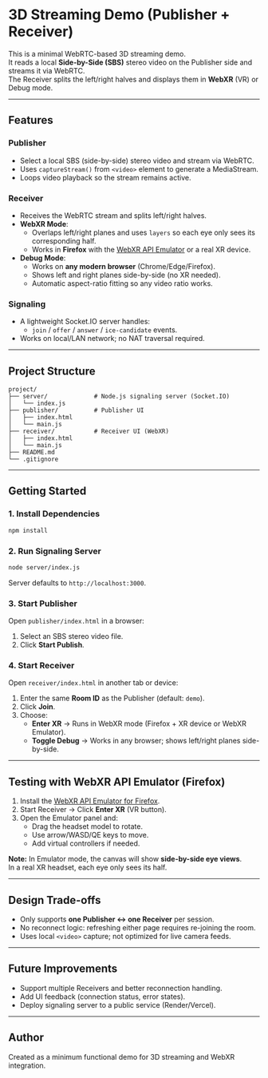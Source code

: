 # 3D Streaming Demo (Publisher + Receiver)

This is a minimal WebRTC-based 3D streaming demo.  
It reads a local **Side-by-Side (SBS)** stereo video on the Publisher side and streams it via WebRTC.  
The Receiver splits the left/right halves and displays them in **WebXR** (VR) or Debug mode.

---

## **Features**

### Publisher
- Select a local SBS (side-by-side) stereo video and stream via WebRTC.
- Uses `captureStream()` from `<video>` element to generate a MediaStream.
- Loops video playback so the stream remains active.

### Receiver
- Receives the WebRTC stream and splits left/right halves.
- **WebXR Mode**:
  - Overlaps left/right planes and uses `layers` so each eye only sees its corresponding half.
  - Works in **Firefox** with the [WebXR API Emulator](https://addons.mozilla.org/en-US/firefox/addon/webxr-api-emulator/) or a real XR device.
- **Debug Mode**:
  - Works on **any modern browser** (Chrome/Edge/Firefox).
  - Shows left and right planes side-by-side (no XR needed).
  - Automatic aspect-ratio fitting so any video ratio works.

### Signaling
- A lightweight Socket.IO server handles:
  - `join` / `offer` / `answer` / `ice-candidate` events.
- Works on local/LAN network; no NAT traversal required.

---

## **Project Structure**

```
project/
├── server/             # Node.js signaling server (Socket.IO)
│   └── index.js
├── publisher/          # Publisher UI
│   ├── index.html
│   └── main.js
├── receiver/           # Receiver UI (WebXR)
│   ├── index.html
│   └── main.js
├── README.md
└── .gitignore
```

---

## **Getting Started**

### 1. Install Dependencies
```bash
npm install
```

### 2. Run Signaling Server
```bash
node server/index.js
```
Server defaults to `http://localhost:3000`.

### 3. Start Publisher
Open `publisher/index.html` in a browser:
1. Select an SBS stereo video file.
2. Click **Start Publish**.

### 4. Start Receiver
Open `receiver/index.html` in another tab or device:
1. Enter the same **Room ID** as the Publisher (default: `demo`).
2. Click **Join**.
3. Choose:
   - **Enter XR** → Runs in WebXR mode (Firefox + XR device or WebXR Emulator).
   - **Toggle Debug** → Works in any browser; shows left/right planes side-by-side.

---

## **Testing with WebXR API Emulator (Firefox)**

1. Install the [WebXR API Emulator for Firefox](https://addons.mozilla.org/en-US/firefox/addon/webxr-api-emulator/).
2. Start Receiver → Click **Enter XR** (VR button).
3. Open the Emulator panel and:
   - Drag the headset model to rotate.
   - Use arrow/WASD/QE keys to move.
   - Add virtual controllers if needed.

**Note:** In Emulator mode, the canvas will show **side-by-side eye views**.  
In a real XR headset, each eye only sees its half.

---

## **Design Trade-offs**

- Only supports **one Publisher ↔ one Receiver** per session.
- No reconnect logic: refreshing either page requires re-joining the room.
- Uses local `<video>` capture; not optimized for live camera feeds.

---

## **Future Improvements**

- Support multiple Receivers and better reconnection handling.
- Add UI feedback (connection status, error states).
- Deploy signaling server to a public service (Render/Vercel).

---

## **Author**

Created as a minimum functional demo for 3D streaming and WebXR integration.
